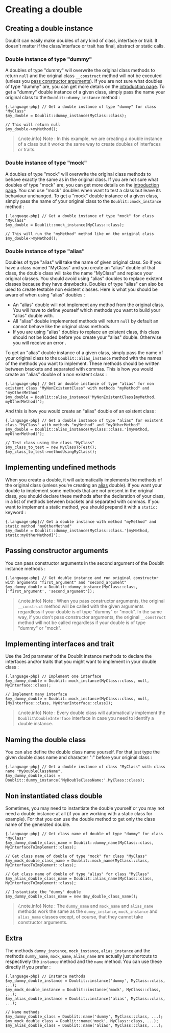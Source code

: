 # Creating a double

## Creating a double instance
Doublit can easily make doubles of any kind of class, interface or trait. It doesn't matter if the class/interface or trait has final, abstract or static calls.

### Double instance of type "dummy"
A doubles of type "dummy" will overwrite the original class methods to return `null` and the original class `__construct` method  will not be executed (unless you [pass constructor arguments](#passing-constructor-arguments)). If you are not sure what doubles of type "dummy" are, you can get more details on the [introduction page](/doc/intro). To get a "dummy" double instance of a given class, simply pass the name your original class to the `Doublit::dummy_instance` method :
    
    {.language-php} // Get a double instance of type "dummy" for class "MyClass"
    $my_double = Doublit::dummy_instance(MyClass::class);

    // This will return null
    $my_double->myMethod();
        
> {.note.info} Note : In this example, we are creating a double instance of a class but it works the same way to create doubles of interfaces or traits.
        
### Double instance of type "mock"
A doubles of type "mock" will overwrite the original class methods to behave exactly the same as in the original class. If you are not sure what doubles of type "mock" are, you can get more details on the [introduction page](/doc/intro). You can use "mock" doubles when want to test a class but leave its behaviour unchanged. To get a "mock" double instance of a given class, simply pass the name of your original class to the `Doublit::mock_instance` method :
            
    {.language-php} // Get a double instance of type "mock" for class "MyClass"
    $my_double = Doublit::mock_instance(MyClass::class);
    
    // This will run the "myMethod" method like on the original class
    $my_double->myMethod();

        
### Double instance of type "alias"          
Doubles of type "alias" will take the name of given original class. So if you have a class named "MyClass" and you create an "alias" double of that class, the double class will take the name "MyClass" and replace your original classes. You should avoid using "alias" doubles to replace existent classes because they have drawbacks. Doubles of type "alias" can also be used to create testable non existent classes. Here is what you should be aware of when using "alias" doubles :

- An "alias" double will not implement any method from the original class. You will have to define yourself which methods you want to build your "alias" double with.
- All "alias" double implemented methods will return `null` by default an cannot behave like the original class methods.
- If you are using "alias" doubles to replace an existent class, this class should not be loaded before you create your "alias" double. Otherwise you will receive an error .
                
To get an "alias" double instance of a given class, simply pass the name of your original class to the `Doublit::alias_instance` method with the names of the methods you want to implement. These methods should be written between brackets and separated with commas. This is how you would create an "alias" double of a non existent class :

    {.language-php} // Get an double instance of type "alias" for non existent class "MyNonExistentClass" with methods "myMethod" and "myOtherMethod"
    $my_double = Doublit::alias_instance('MyNonExistentClass[myMethod, myOtherMethod]');

And this is how you would create an "alias" double of an existent class :
    
    {.language-php} // Get a double instance of type "alias" for existent class "MyClass" with methods "myMethod" and "myOtherMethod"
    $my_double = Doublit::alias_instance(MyClass::class.'[myMethod, myOtherMethod]');

    // Test class using the class "MyClass"
    $my_class_to_test = new MyClassToTest();
    $my_class_to_test->methodUsingMyClass();
        
## Implementing undefined methods
When you create a double, it will automatically implements the methods of the original class (unless you're creating an [alias](#double-instance-of-type-alias) double). If you want your double to implement some methods that are not present in the original class, you should declare these methods after the declaration of your class, in a list of methods between brackets and separated with commas. If you want to implement a static method, you should prepend it with a `static:` keyword :
    
    {.language-php}// Get a double instance with method "myMethod" and static method "myOtherMethod"
    $my_double = Doublit::dummy_instance(MyClass::class.'[myMethod, static:myOtherMethod]');

## Passing constructor arguments
You can pass constructor arguments in the second argument of the Doublit instance methods :
    
    {.language-php} // Get double instance and run original constructor with arguments "first_argument" and "second_argument"
    $my_dummy_double = Doublit::dummy_instance(MyClass::class, ['first_argument', 'second_argument']);
    
> {.note.info} Note : When you pass constructor arguments, the original `__construct` method will be called with the given arguments regardless if your double is of type "dummy" or "mock". In the same way, if you don't pass constructor arguments, the original `__construct` method will not be called regardless if your double is of type "dummy" or "mock".

## Implementing interfaces and trait
Use the 3rd parameter of the Doublit instance methods to declare the interfaces and/or traits that you might want to implement in your double class :
    
    {.language-php} // Implement one interface
    $my_dummy_double = Doublit::mock_instance(MyClass::class, null, MyInterface::class);

    // Implement many interface
    $my_dummy_double = Doublit::mock_instance(MyClass::class, null, [MyInterface::class, MyOtherInterface::class]);
    
> {.note.info} Note : Every double class will automatically implement the `Doublit\DoubleInterface` interface in case you need to identify a double instance.

## Naming the double class 
You can also define the double class name yourself. For that just type the given double class name and character ":" before your original class :

    {.language-php} // Get a double instance of class "MyClass" with class name "MyDoubleClassName". 
    $my_dummy_double_class = Doublit::dummy_instance('MyDoubleClassName:'.MyClass::class);

## Non instantiated class double
Sometimes, you may need to instantiate the double yourself or you may not need a double instance at all (if you are working with a static class for example). For that you can use the double method to get only the class name of the generated double.
    
    {.language-php} // Get class name of double of type "dummy" for class "MyClass"
    $my_dummy_double_class_name = Doublit::dummy_name(MyClass::class, MyInterfaceToImplement::class);
    
    // Get class name of double of type "mock" for class "MyClass"
    $my_mock_double_class_name = Doublit::mock_name(MyClass::class, MyInterfaceToImplement::class);
    
    // Get class name of double of type "alias" for class "MyClass"
    $my_alias_double_class_name = Doublit::alias_name(MyClass::class, MyInterfaceToImplement::class);

    // Instantiate the "dummy" double
    $my_dummy_double_class_name = new $my_double_class_name();
    
> {.note.info} Note : The `dummy_name` and `mock_name` and `alias_name` methods work the same as the `dummy_instance`, `mock_instance` and `alias_name` classes except, of course, that they cannot take constructor arguments.

## Extra
The methods `dummy_instance`, `mock_instance`, `alias_instance` and the methods `dummy_name`, `mock_name`, `alias_name` are actually just shortcuts to respectively the `instance` method and the `name` method. You can use these directly if you prefer :

    {.language-php} // Instance methods
    $my_dummy_double_instance = Doublit::instance('dummy', MyClass::class, ...);
    $my_mock_double_instance = Doublit::instance('mock', MyClass::class, ...);
    $my_alias_double_instance = Doublit::instance('alias', MyClass::class, ...);
    
    // Name methods
    $my_dummy_double_class = Doublit::name('dummy', MyClass::class, ...);
    $my_mock_double_class = Doublit::name('mock', MyClass::class, ...);
    $my_alias_double_class = Doublit::name('alias', MyClass::class, ...);
    
